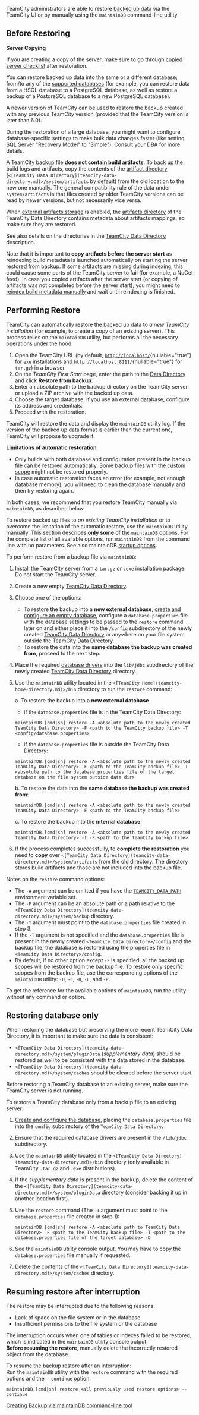 [//]: # (title: Restoring TeamCity Data from Backup)
[//]: # (auxiliary-id: Restoring TeamCity Data from Backup)

TeamCity administrators are able to restore [backed up data](creating-backup-via-maintaindb-command-line-tool.md) via the TeamCity UI or by manually using the `maintainDB` command-line utility.

## Before Restoring

<note>

__Server Copying__

If you are creating a copy of the server, make sure to go through [copied server checklist](how-to.md#Copied+Server+Checklist) after restoration.
</note>

You can restore backed up data into the same or a different database; from/to any of the [supported databases](supported-platforms-and-environments.md#Databases) (for example, you can restore data from a HSQL database to a PostgreSQL database, as well as restore a backup of a PostgreSQL database to a new PostgreSQL database).

A newer version of TeamCity can be used to restore the backup created with any previous TeamCity version (provided that the TeamCity version is later than 6.0).

During the restoration of a large database, you might want to configure database-specific settings to make bulk data changes faster (like setting SQL Server "Recovery Model" to "Simple"). Consult your DBA for more details.

A TeamCity [backup file](teamcity-data-backup.md#Backing+up+Data) __does not contain build artifacts__. To back up the build logs and artifacts, copy the contents of the [artifact directory](build-artifact.md#Artifacts+Storage) (`<[TeamCity Data Directory](teamcity-data-directory.md)>/system/artifacts` by default) from the old location to the new one manually. The general compatibility rule of the data under `system/artifacts` is that files created by older TeamCity versions can be read by newer versions, but not necessarily vice versa.

When [external artifacts storage](configuring-artifacts-storage.md#external-artifacts-storage) is enabled, the [artifacts directory](teamcity-configuration-and-maintenance.md#artifact-directories) of the TeamCity Data Directory contains metadata about artifacts mappings, so make sure they are restored. 

See also details on the directories in the [TeamCity Data Directory](teamcity-data-directory.md) description.

Note that it is important to __copy artifacts before the server start__ as reindexing build metadata 
is launched automatically on starting the server restored from backup. 
If some artifacts are missing during indexing, this could cause some parts of the TeamCity server  to fail
(for example, a NuGet feed). In case you copied artifacts after the server start (or copying of artifacts was not completed before the server start), 
you might need to [reindex build metadata manually](common-problems.md#Problems+with+TeamCity+NuGet+Feed) and wait until reindexing is finished.

## Performing Restore

TeamCity can automatically restore the backed up data to _a new TeamCity installation_ (for example, to create a copy of an existing server). This process relies on the `maintainDB` utility, but performs all the necessary operations under the hood: 

1. Open the TeamCity URL (by default, [`http://localhost/`](http://localhost/){nullable="true"} for `exe` installations and [`http://localhost:8111/`](http://localhost:8111/){nullable="true"} for `tar.gz`) in a browser.
2. On the _TeamCity First Start_ page, enter the path to the [Data Directory](teamcity-data-directory.md) and click __Restore from backup__.
3. Enter an absolute path to the backup directory on the TeamCity server or upload a ZIP archive with the backed up data.
4. Choose the target database. If you use an external database, configure its address and credentials.
5. Proceed with the restoration.

TeamCity will restore the data and display the `maintainDB` utility log. If the version of the backed up data format is earlier than the current one, TeamCity will propose to upgrade it.

<note>

__Limitations of automatic restoration__

* Only builds with both database and configuration present in the backup file can be restored automatically. Some backup files with the [custom scope](creating-backup-from-teamcity-web-ui.md#backup-scope) might not be restored properly.
* In case automatic restoration faces an error (for example, not enough database memory), you will need to clean the database manually and then try restoring again.

In both cases, we recommend that you restore TeamCity manually via `maintainDB`, as described below.

</note>

<anchor name="maintaindb_restore"/>

To restore backed up files to _an existing TeamCity installation_ or to overcome the limitation of the automatic restore, use the `maintainDB` utility manually. This section describes __only some__ of the `maintainDB` options. For the complete list of all available options, run `maintainDB` from the command line with no parameters. See also maintainDB [startup options](creating-backup-via-maintaindb-command-line-tool.md#maintainDB+Startup+Options).

To perform restore from a backup file via `maintainDB`:
1. Install the TeamCity server from a `tar.gz` or `.exe` installation package. Do not start the TeamCity server.
2. Create a new empty [TeamCity Data Directory](teamcity-data-directory.md).
3. Choose one of the options:   
    * To restore the backup into a __new external database__, [create and configure an empty database](set-up-external-database.md), configure a `database.properties` file with the database settings to be passed to the `restore` command later on and either place it into the `/config` subdirectory of the newly created [TeamCity Data Directory](teamcity-data-directory.md) or anywhere on your file system outside the TeamCity Data Directory.   
    * To restore the data into the __same database the backup was created from__, proceed to the next step.   
4. Place the required [database drivers](set-up-external-database.md#Database-specific+Steps) into the `lib/jdbc` subdirectory of the newly created [TeamCity Data Directory](teamcity-data-directory.md) directory.
5. Use the `maintainDB` utility located in the `<[TeamCity Home](teamcity-home-directory.md)>/bin` directory to run the `restore` command:   

    a. To restore the backup into a __new external database__
    
    * if the  `database.properties` file is in the TeamCity Data Directory:
    
    ```
    maintainDB.[cmd|sh] restore -A <absolute path to the newly created TeamCity Data Directory> -F <path to the TeamCity backup file> -T <config/database.properties>
    ``` 
    
   * if the `database.properties` file is outside the TeamCity Data Directory:
    
    ```
    maintainDB.[cmd|sh] restore -A <absolute path to the newly created TeamCity Data Directory> -F <path to the TeamCity backup file> -T <absolute path to the database.properties file of the target database on the file system outside data dir>
    ```
    
    b. To restore the data into the __same database the backup was created from__:
    
    
    ```
    maintainDB.[cmd|sh] restore -A <absolute path to the newly created TeamCity Data Directory> -F <path to the TeamCity backup file>
    ```
    
   c. To restore the backup into the __internal database__:
    
    
    ```
    maintainDB.[cmd|sh] restore -A <absolute path to the newly created TeamCity Data Directory> -I -F <path to the TeamCity backup file>
    ```

6. If the process completes successfully, to __complete the restoration__ you need to __copy__ over `<[TeamCity Data Directory](teamcity-data-directory.md)>/system/artifacts` from the old directory. The directory stores build artifacts and those are not included into the backup file.

 
Notes on the `restore` command options:
* The `-A` argument can be omitted if you have the [`TEAMCITY_DATA_PATH`](teamcity-data-directory.md) environment variable set.
* The `-F` argument can be an absolute path or a path relative to the `<[TeamCity Data Directory](teamcity-data-directory.md)>/system/backup` directory.
* The `-T` argument must point to the `database.properties` file created in step 3.
* If the `-T` argument is not specified and the `database.properties` file is present in the newly created `<TeamCity Data Directory>/config` and the backup file, the database is restored using the properties file in `<TeamCity Data Directory>/config`.
* By default, if no other option except `-F` is specified, all the backed up scopes will be restored from the backup file. To restore only specific scopes from the backup file, use the corresponding options of the `maintainDB` utility: `-D`, `-C`, `-U`, `-L`, and `-P`.
<tip>

To get the reference for the available options of `maintainDB`, run the utility without any command or option.
</tip>

## Restoring database only

When restoring the database but preserving the more recent TeamCity Data Directory, it is important to make sure the data is consistent:
* `<[TeamCity Data Directory](teamcity-data-directory.md)>/system/pluginData` (_supplementary data_) should be restored as well to be consistent with the data stored in the database.
* `<[TeamCity Data Directory](teamcity-data-directory.md)>/system/caches` should be cleared before the server start.

Before restoring a TeamCity database to an existing server, make sure the TeamCity server is not running.

To restore a TeamCity database only from a backup file to an existing server:
1. [Create and configure the database](set-up-external-database.md), placing the `database.properties` file into the `config` subdirectory of the `TeamCity Data Directory`.
2. Ensure that the required database drivers are present in the `/lib/jdbc` subdirectory.
3. Use the `maintainDB` utility located in the `<[TeamCity Data Directory](teamcity-data-directory.md)>/bin` directory (only available in TeamCity `.tar.gz` and `.exe` distributions).
4. If the _supplementary data_ is present in the backup, delete the content of the `<[TeamCity Data Directory](teamcity-data-directory.md)>/system/pluginData` directory (consider backing it up in another location first).
5. Use the `restore` command (The `-T` argument must point to the `database.properties` file created in step 1):

    ```
    maintainDB.[cmd|sh] restore -A <absolute path to TeamCity Data Directory> -F <path to the TeamCity backup file> -T <path to the database.properties file of the target database> -D
    ```
6. See the `maintainDB` utility console output. You may have to copy the `database.properties` file manually if requested.
7. Delete the contents of the `<[TeamCity Data Directory](teamcity-data-directory.md)>/system/caches` directory.

## Resuming restore after interruption

The restore may be interrupted due to the following reasons:
* Lack of space on the file system or in the database
* Insufficient permissions to the file system or the database

The interruption occurs when one of tables or indexes failed to be restored, which is indicated in the `maintainDB` utility console output.   
__Before resuming the restore__, manually delete the incorrectly restored object from the database.

To resume the backup restore after an interruption:   
Run the `maintainDB` utility with the `restore` command with the required options and the `--continue` option:


```
maintainDB.[cmd|sh] restore <all previously used restore options> --continue

```


<!--[//]: # (Internal note. Do not delete. "Restoring TeamCity Data from Backupd270e422.txt")-->    

<seealso>
        <category ref="admin-guide">
            <a href="creating-backup-via-maintaindb-command-line-tool.md">Creating Backup via maintainDB command-line tool</a>
        </category>
</seealso>
